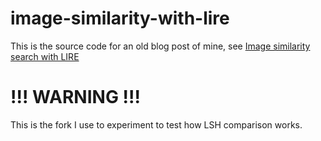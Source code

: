 # image-similarity-with-lire
This is the source code for an old blog post of mine, see [Image similarity search with LIRE](https://blog.mayflower.de/1755-Image-similarity-search-with-LIRE.html)


!!! WARNING !!!
===============
This is the fork I use to experiment to test how LSH comparison works.
